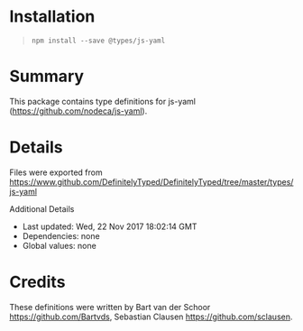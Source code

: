 # Installation
> `npm install --save @types/js-yaml`

# Summary
This package contains type definitions for js-yaml (https://github.com/nodeca/js-yaml).

# Details
Files were exported from https://www.github.com/DefinitelyTyped/DefinitelyTyped/tree/master/types/js-yaml

Additional Details
 * Last updated: Wed, 22 Nov 2017 18:02:14 GMT
 * Dependencies: none
 * Global values: none

# Credits
These definitions were written by Bart van der Schoor <https://github.com/Bartvds>, Sebastian Clausen <https://github.com/sclausen>.
